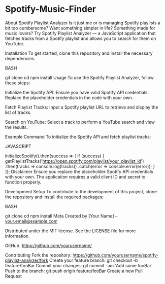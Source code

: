 # Spotify-Music-Finder

About Spotify Playlist Analyzer
Is it just me or is managing Spotify playlists a bit too cumbersome? Want something simpler in life? Something made for music lovers? Try Spotify Playlist Analyzer — a JavaScript application that fetches tracks from a Spotify playlist and allows you to search for them on YouTube.

Installation
To get started, clone this repository and install the necessary dependencies.

BASH

git clone <repository-url>
cd <repository-directory>
npm install
Usage
To use the Spotify Playlist Analyzer, follow these steps:

Initialize the Spotify API: Ensure you have valid Spotify API credentials. Replace the placeholder credentials in the code with your own.

Fetch Playlist Tracks: Input a Spotify playlist URL to retrieve and display the list of tracks.

Search on YouTube: Select a track to perform a YouTube search and view the results.

Example Command
To initialize the Spotify API and fetch playlist tracks:

JAVASCRIPT

initializeSpotify().then(success => {
  if (success) {
    getPlaylistTracks('https://open.spotify.com/playlist/your_playlist_id')
      .then(tracks => console.log(tracks))
      .catch(error => console.error(error));
  }
});
Disclaimer
Ensure you replace the placeholder Spotify API credentials with your own. The application requires a valid client ID and secret to function properly.

Development Setup
To contribute to the development of this project, clone the repository and install the required packages:

BASH

git clone <repository-url>
cd <repository-directory>
npm install
Meta
Created by [Your Name] – your.email@example.com

Distributed under the MIT license. See the LICENSE file for more information.

GitHub: https://github.com/yourusername/

Contributing
Fork the repository: https://github.com/yourusername/spotify-playlist-analyzer/fork
Create your feature branch: git checkout -b feature/fooBar
Commit your changes: git commit -am 'Add some fooBar'
Push to the branch: git push origin feature/fooBar
Create a new Pull Request
